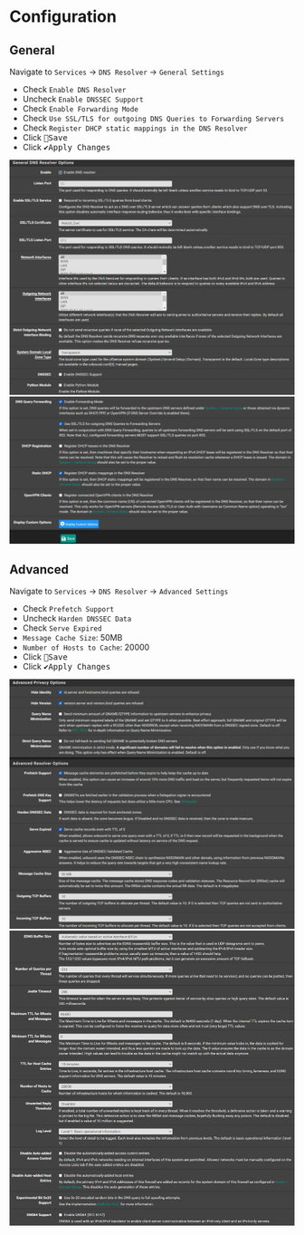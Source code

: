 # Configuration

## General

Navigate to `Services` -> `DNS Resolver` -> `General Settings`

- Check `Enable DNS Resolver`
- Uncheck `Enable DNSSEC Support`
- Check `Enable Forwarding Mode`
- Check `Use SSL/TLS for outgoing DNS Queries to Forwarding Servers`
- Check `Register DHCP static mappings in the DNS Resolver`
- Click <kbd>💾Save</kbd>
- Click <kbd>✔️Apply Changes</kbd>

![resolver-general1](img/resolver-general1.png)
![resolver-general2](img/resolver-general2.png)

## Advanced

Navigate to `Services` -> `DNS Resolver` -> `Advanced Settings`

- Check `Prefetch Support`
- Uncheck `Harden DNSSEC Data`
- Check `Serve Expired`
- `Message Cache Size`: 50MB
- `Number of Hosts to Cache`: 20000
- Click <kbd>💾Save</kbd>
- Click <kbd>✔️Apply Changes</kbd>

![resolver-advanced1](img/resolver-advanced1.png)
![resolver-advanced2](img/resolver-advanced2.png)
